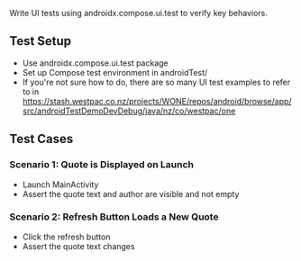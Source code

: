 Write UI tests using androidx.compose.ui.test to verify key behaviors.

## Test Setup
- Use androidx.compose.ui.test package
- Set up Compose test environment in androidTest/
- If you're not sure how to do, there are so many UI test examples to refer to in https://stash.westpac.co.nz/projects/WONE/repos/android/browse/app/src/androidTestDemoDevDebug/java/nz/co/westpac/one

## Test Cases
### Scenario 1: Quote is Displayed on Launch
- Launch MainActivity
- Assert the quote text and author are visible and not empty

### Scenario 2: Refresh Button Loads a New Quote
- Click the refresh button
- Assert the quote text changes

